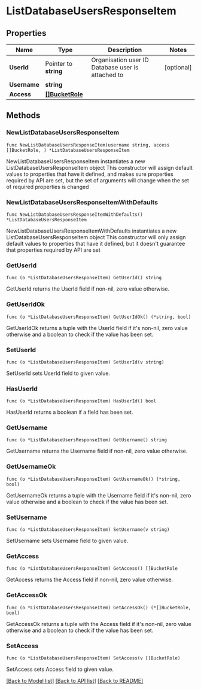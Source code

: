 # ListDatabaseUsersResponseItem

## Properties

Name | Type | Description | Notes
------------ | ------------- | ------------- | -------------
**UserId** | Pointer to **string** | Organisation user ID Database user is attached to  | [optional] 
**Username** | **string** |  | 
**Access** | [**[]BucketRole**](BucketRole.md) |  | 

## Methods

### NewListDatabaseUsersResponseItem

`func NewListDatabaseUsersResponseItem(username string, access []BucketRole, ) *ListDatabaseUsersResponseItem`

NewListDatabaseUsersResponseItem instantiates a new ListDatabaseUsersResponseItem object
This constructor will assign default values to properties that have it defined,
and makes sure properties required by API are set, but the set of arguments
will change when the set of required properties is changed

### NewListDatabaseUsersResponseItemWithDefaults

`func NewListDatabaseUsersResponseItemWithDefaults() *ListDatabaseUsersResponseItem`

NewListDatabaseUsersResponseItemWithDefaults instantiates a new ListDatabaseUsersResponseItem object
This constructor will only assign default values to properties that have it defined,
but it doesn't guarantee that properties required by API are set

### GetUserId

`func (o *ListDatabaseUsersResponseItem) GetUserId() string`

GetUserId returns the UserId field if non-nil, zero value otherwise.

### GetUserIdOk

`func (o *ListDatabaseUsersResponseItem) GetUserIdOk() (*string, bool)`

GetUserIdOk returns a tuple with the UserId field if it's non-nil, zero value otherwise
and a boolean to check if the value has been set.

### SetUserId

`func (o *ListDatabaseUsersResponseItem) SetUserId(v string)`

SetUserId sets UserId field to given value.

### HasUserId

`func (o *ListDatabaseUsersResponseItem) HasUserId() bool`

HasUserId returns a boolean if a field has been set.

### GetUsername

`func (o *ListDatabaseUsersResponseItem) GetUsername() string`

GetUsername returns the Username field if non-nil, zero value otherwise.

### GetUsernameOk

`func (o *ListDatabaseUsersResponseItem) GetUsernameOk() (*string, bool)`

GetUsernameOk returns a tuple with the Username field if it's non-nil, zero value otherwise
and a boolean to check if the value has been set.

### SetUsername

`func (o *ListDatabaseUsersResponseItem) SetUsername(v string)`

SetUsername sets Username field to given value.


### GetAccess

`func (o *ListDatabaseUsersResponseItem) GetAccess() []BucketRole`

GetAccess returns the Access field if non-nil, zero value otherwise.

### GetAccessOk

`func (o *ListDatabaseUsersResponseItem) GetAccessOk() (*[]BucketRole, bool)`

GetAccessOk returns a tuple with the Access field if it's non-nil, zero value otherwise
and a boolean to check if the value has been set.

### SetAccess

`func (o *ListDatabaseUsersResponseItem) SetAccess(v []BucketRole)`

SetAccess sets Access field to given value.



[[Back to Model list]](../README.md#documentation-for-models) [[Back to API list]](../README.md#documentation-for-api-endpoints) [[Back to README]](../README.md)


